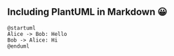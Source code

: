 ## Including PlantUML in Markdown 😀

```plantuml
@startuml
Alice -> Bob: Hello
Bob -> Alice: Hi
@enduml
